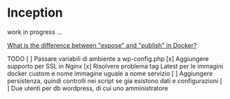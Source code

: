 # Inception 

work in progress ...

[What is the difference between "expose" and "publish" in Docker?](https://stackoverflow.com/questions/22111060/what-is-the-difference-between-expose-and-publish-in-docker)






TODO
[ ] Passare variabili di ambiente a wp-config.php
[x] Aggiungere supporto per SSL in Nginx
[x] Risolvere problema tag Latest per le immagini docker custom e nome immagine uguale a nome servizio
[ ] Aggiungere persistenza, quindi controlli nei script se gia esistono dati e configurazioni
[ ] Due utenti per db wordpress, di cui uno amministratore
